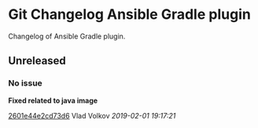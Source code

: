 # Git Changelog Ansible Gradle plugin

Changelog of Ansible Gradle plugin.

## Unreleased
### No issue

**Fixed related to java image**


[2601e44e2cd73d6](https://gitlab.com/vlad.volkov/ansible-gradle-plugin/commit/2601e44e2cd73d6) Vlad Volkov *2019-02-01 19:17:21*
